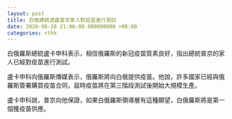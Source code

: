 ```yaml
---
layout: post
title: 白俄總統透露普京家人對疫苗進行測試
date: 2020-08-28 21:06:08.000000000 +08:00
categories: rthk
---
```


白俄羅斯總統盧卡申科表示，相信俄羅斯的新冠疫苗質素良好，指出總統普京的家人已經對疫苗進行測試。

盧卡申科向俄羅斯傳媒表示，俄羅斯將向白俄提供疫苗。他說，許多國家已經與俄羅斯簽署購買疫苗合同，屆時疫苗將在第三階段測試後開始大規模生產。

盧卡申科說，普京向他保證，如果白俄羅斯領導層有這種願望，白俄羅斯將是第一個獲疫苗供應。
